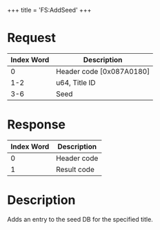 +++
title = 'FS:AddSeed'
+++

# Request

| Index Word | Description                |
|------------|----------------------------|
| 0          | Header code \[0x087A0180\] |
| 1-2        | u64, Title ID              |
| 3-6        | Seed                       |

# Response

| Index Word | Description |
|------------|-------------|
| 0          | Header code |
| 1          | Result code |

# Description

Adds an entry to the seed DB for the specified title.
